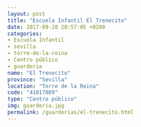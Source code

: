 ```yaml
---
layout: post
title: "Escuela Infantil El Trenecito"
date: 2017-09-20 20:57:05 +0200
categories:
- Escuela Infantil
- sevilla
- torre-de-la-reina
- Centro público
- guarderia
name: "El Trenecito"
province: "Sevilla"
location: "Torre de la Reina"
code: "41017089"
type: "Centro público"
img: guarderia.jpg
permalink: /guarderias/el-trenecito.html
---
```

